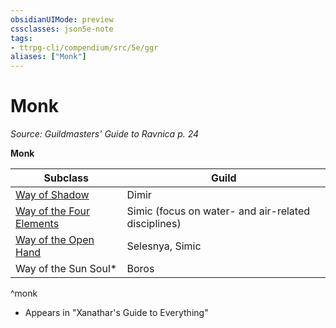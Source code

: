 ```yaml
---
obsidianUIMode: preview
cssclasses: json5e-note
tags:
- ttrpg-cli/compendium/src/5e/ggr
aliases: ["Monk"]
---
```

# Monk
*Source: Guildmasters' Guide to Ravnica p. 24* 

**Monk**

| Subclass | Guild |
|----------|-------|
| [Way of Shadow](/3-Compendium/CLI/classes/monk-warrior-of-shadow.md) | Dimir |
| [Way of the Four Elements](/3-Compendium/CLI/classes/monk-warrior-of-the-elements.md) | Simic (focus on water- and air-related disciplines) |
| [Way of the Open Hand](/3-Compendium/CLI/classes/monk-warrior-of-the-open-hand.md) | Selesnya, Simic |
| Way of the Sun Soul* | Boros |
^monk

* Appears in "Xanathar's Guide to Everything"